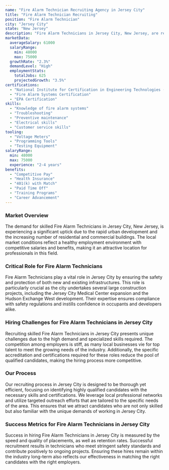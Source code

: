```yaml
---
name: "Fire Alarm Technician Recruiting Agency in Jersey City"
title: "Fire Alarm Technician Recruiting"
position: "Fire Alarm Technician"
city: "Jersey City"
state: "New Jersey"
description: "Fire Alarm Technicians in Jersey City, New Jersey, are responsible for installing, maintaining, and repairing fire detection and alarm system devices."
marketData:
  averageSalary: 61000
  salaryRange:
    min: 48000
    max: 75000
  growthRate: "2.3%"
  demandLevel: "High"
  employmentStats:
    totalJobs: 625
    projectedGrowth: "3.5%"
certifications:
  - "National Institute for Certification in Engineering Technologies (NICET)"
  - "Fire Alarm Systems Certification"
  - "EPA Certification"
skills:
  - "Knowledge of fire alarm systems"
  - "Troubleshooting"
  - "Preventive maintenance"
  - "Electrical skills"
  - "Customer service skills"
tooling:
  - "Voltage Meters"
  - "Programming Tools"
  - "Testing Equipment"
salaryRange:
  min: 48000
  max: 75000
  experience: "2-4 years"
benefits:
  - "Competitive Pay"
  - "Health Insurance"
  - "401(k) with Match"
  - "Paid Time Off"
  - "Training Programs"
  - "Career Advancement"
---
```


### Market Overview
The demand for skilled Fire Alarm Technicians in Jersey City, New Jersey, is experiencing a significant uptick due to the rapid urban development and the increasing number of residential and commercial buildings. The local market conditions reflect a healthy employment environment with competitive salaries and benefits, making it an attractive location for professionals in this field.

### Critical Role for Fire Alarm Technicians
Fire Alarm Technicians play a vital role in Jersey City by ensuring the safety and protection of both new and existing infrastructures. This role is particularly crucial as the city undertakes several large construction projects, including the Jersey City Medical Center expansion and the Hudson Exchange West development. Their expertise ensures compliance with safety regulations and instills confidence in occupants and developers alike.

### Hiring Challenges for Fire Alarm Technicians in Jersey City
Recruiting skilled Fire Alarm Technicians in Jersey City presents unique challenges due to the high demand and specialized skills required. The competition among employers is stiff, as many local businesses vie for top talent to meet the growing needs of the industry. Additionally, the specific accreditation and certifications required for these roles reduce the pool of qualified candidates, making the hiring process more competitive.

### Our Process
Our recruiting process in Jersey City is designed to be thorough yet efficient, focusing on identifying highly qualified candidates with the necessary skills and certifications. We leverage local professional networks and utilize targeted outreach efforts that are tailored to the specific needs of the area. This ensures that we attract candidates who are not only skilled but also familiar with the unique demands of working in Jersey City.

### Success Metrics for Fire Alarm Technicians in Jersey City
Success in hiring Fire Alarm Technicians in Jersey City is measured by the speed and quality of placements, as well as retention rates. Successful recruitment results in technicians who meet stringent safety standards and contribute positively to ongoing projects. Ensuring these hires remain within the industry long-term also reflects our effectiveness in matching the right candidates with the right employers.